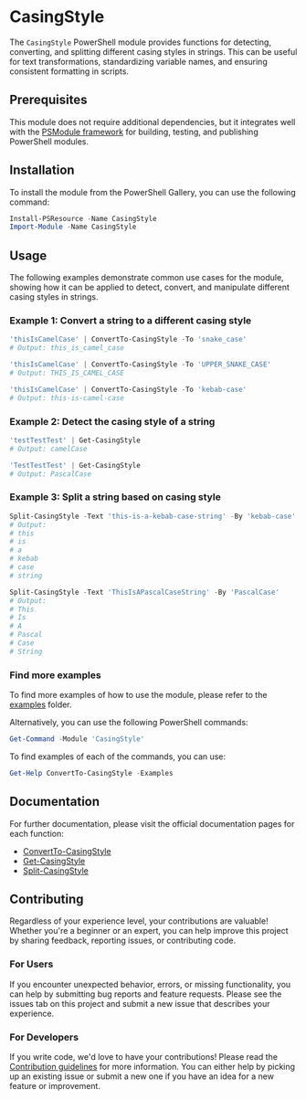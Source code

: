 # CasingStyle

The `CasingStyle` PowerShell module provides functions for detecting, converting, and splitting different casing styles in strings. This can be
useful for text transformations, standardizing variable names, and ensuring consistent formatting in scripts.

## Prerequisites

This module does not require additional dependencies, but it integrates well with the [PSModule framework](https://github.com/PSModule) for building,
testing, and publishing PowerShell modules.

## Installation

To install the module from the PowerShell Gallery, you can use the following command:

```powershell
Install-PSResource -Name CasingStyle
Import-Module -Name CasingStyle
```

## Usage

The following examples demonstrate common use cases for the module, showing how it can be applied to detect, convert, and manipulate different casing
styles in strings.

### Example 1: Convert a string to a different casing style

```powershell
'thisIsCamelCase' | ConvertTo-CasingStyle -To 'snake_case'
# Output: this_is_camel_case
```

```powershell
'thisIsCamelCase' | ConvertTo-CasingStyle -To 'UPPER_SNAKE_CASE'
# Output: THIS_IS_CAMEL_CASE
```

```powershell
'thisIsCamelCase' | ConvertTo-CasingStyle -To 'kebab-case'
# Output: this-is-camel-case
```

### Example 2: Detect the casing style of a string

```powershell
'testTestTest' | Get-CasingStyle
# Output: camelCase
```

```powershell
'TestTestTest' | Get-CasingStyle
# Output: PascalCase
```

### Example 3: Split a string based on casing style

```powershell
Split-CasingStyle -Text 'this-is-a-kebab-case-string' -By 'kebab-case'
# Output:
# this
# is
# a
# kebab
# case
# string
```

```powershell
Split-CasingStyle -Text 'ThisIsAPascalCaseString' -By 'PascalCase'
# Output:
# This
# Is
# A
# Pascal
# Case
# String
```

### Find more examples

To find more examples of how to use the module, please refer to the [examples](examples) folder.

Alternatively, you can use the following PowerShell commands:

```powershell
Get-Command -Module 'CasingStyle'
```

To find examples of each of the commands, you can use:

```powershell
Get-Help ConvertTo-CasingStyle -Examples
```

## Documentation

For further documentation, please visit the official documentation pages for each function:

- [ConvertTo-CasingStyle](https://psmodule.io/CasingStyle/Functions/ConvertTo-CasingStyle/)
- [Get-CasingStyle](https://psmodule.io/CasingStyle/Functions/Get-CasingStyle/)
- [Split-CasingStyle](https://psmodule.io/CasingStyle/Functions/Split-CasingStyle/)

## Contributing

Regardless of your experience level, your contributions are valuable! Whether you're a beginner or an expert, you can help improve this project by
sharing feedback, reporting issues, or contributing code.

### For Users

If you encounter unexpected behavior, errors, or missing functionality, you can help by submitting bug reports and feature requests.
Please see the issues tab on this project and submit a new issue that describes your experience.

### For Developers

If you write code, we'd love to have your contributions! Please read the [Contribution guidelines](CONTRIBUTING.md) for more information.
You can either help by picking up an existing issue or submit a new one if you have an idea for a new feature or improvement.
